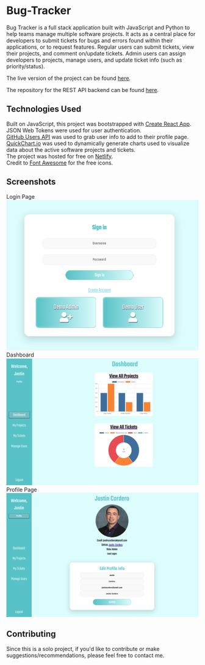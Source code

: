 # Bug-Tracker

Bug Tracker is a full stack application built with JavaScript and Python to help teams manage multiple software projects. It acts as a central place for developers to submit tickets for bugs and errors found within their applications, or to request features. Regular users can submit tickets, view their projects, and comment on/update tickets. Admin users can assign developers to projects, manage users, and update ticket info (such as priority/status).
  
The live version of the project can be found [here](https://bug-ticket-tracker.netlify.app/).

The repository for the REST API backend can be found [here](https://github.com/Justin-Cordero/bug-tracker-backend).

## Technologies Used

Built on JavaScript, this project was bootstrapped with [Create React App](https://github.com/facebook/create-react-app).  
JSON Web Tokens were used for user authentication.  
[GitHub Users API](https://docs.github.com/en/rest/reference/users) was used to grab user info to add to their profile page.  
[QuickChart.io](https://quickchart.io/) was used to dynamically generate charts used to visualize data about the active software projects and tickets.  
The project was hosted for free on [Netlify](https://www.netlify.com/).  
Credit to [Font Awesome](https://fontawesome.com/) for the free icons.

## Screenshots

Login Page
![login](https://github.com/Justin-Cordero/bug-tracker/blob/main/screenshots/login.png?raw=true)
Dashboard
![dashboard](https://github.com/Justin-Cordero/bug-tracker/blob/main/screenshots/dashboard.png?raw=true)
Profile Page
![profile](https://github.com/Justin-Cordero/bug-tracker/blob/main/screenshots/profile.png?raw=true)

## Contributing

Since this is a solo project, if you'd like to contribute or make suggestions/recommendations, please feel free to contact me.
